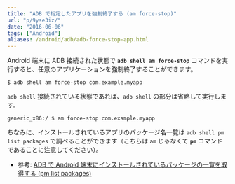 ```yaml
---
title: "ADB で指定したアプリを強制終了する (am force-stop)"
url: "p/9yse3iz/"
date: "2016-06-06"
tags: ["Android"]
aliases: /android/adb/adb-force-stop-app.html
---
```


Android 端末に ADB 接続された状態で __`adb shell am force-stop`__ コマンドを実行すると、任意のアプリケーションを強制終了することができます。

```console
$ adb shell am force-stop com.example.myapp
```

`adb shell` 接続されている状態であれば、`adb shell` の部分は省略して実行します。

```
generic_x86:/ $ am force-stop com.example.myapp
```

ちなみに、インストールされているアプリのパッケージ名一覧は `adb shell pm list packages` で調べることができます（こちらは `am` じゃなくて __`pm`__ コマンドであることに注意してください）。

- 参考: [ADB で Android 端末にインストールされているパッケージの一覧を取得する (pm list packages)](/p/uh84kfj/)

